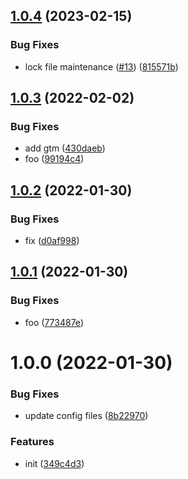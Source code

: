## [1.0.4](https://github.com/dword-design/get-privacy-policy/compare/v1.0.3...v1.0.4) (2023-02-15)


### Bug Fixes

* lock file maintenance ([#13](https://github.com/dword-design/get-privacy-policy/issues/13)) ([815571b](https://github.com/dword-design/get-privacy-policy/commit/815571ba622728c7d0e59f061fbdee7db6f6c91f))

## [1.0.3](https://github.com/dword-design/get-privacy-policy/compare/v1.0.2...v1.0.3) (2022-02-02)


### Bug Fixes

* add gtm ([430daeb](https://github.com/dword-design/get-privacy-policy/commit/430daebbca8b2ee22d94f49b5bd2a8dab91f15a1))
* foo ([99194c4](https://github.com/dword-design/get-privacy-policy/commit/99194c468bddb27780feccb91aa9c7532061e04f))

## [1.0.2](https://github.com/dword-design/get-privacy-policy/compare/v1.0.1...v1.0.2) (2022-01-30)


### Bug Fixes

* fix ([d0af998](https://github.com/dword-design/get-privacy-policy/commit/d0af998166b94f61f9c9cde002d3396e8609a169))

## [1.0.1](https://github.com/dword-design/get-privacy-policy/compare/v1.0.0...v1.0.1) (2022-01-30)


### Bug Fixes

* foo ([773487e](https://github.com/dword-design/get-privacy-policy/commit/773487eef3d9985906f91d0ab41ba1001543e2bc))

# 1.0.0 (2022-01-30)


### Bug Fixes

* update config files ([8b22970](https://github.com/dword-design/get-privacy-policy/commit/8b22970dafe4dcf2a2d32ffc4c9ac1b6f866ece7))


### Features

* init ([349c4d3](https://github.com/dword-design/get-privacy-policy/commit/349c4d33c6d6e5ff73dc11ee5dce3c2bd26c1804))
